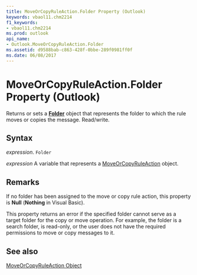 ```yaml
---
title: MoveOrCopyRuleAction.Folder Property (Outlook)
keywords: vbaol11.chm2214
f1_keywords:
- vbaol11.chm2214
ms.prod: outlook
api_name:
- Outlook.MoveOrCopyRuleAction.Folder
ms.assetid: d9588bab-c863-428f-0bbe-289f0981ff0f
ms.date: 06/08/2017
---
```



# MoveOrCopyRuleAction.Folder Property (Outlook)

Returns or sets a  **[Folder](Outlook.Folder.md)** object that represents the folder to which the rule moves or copies the message. Read/write.


## Syntax

 _expression_. `Folder`

 _expression_ A variable that represents a [MoveOrCopyRuleAction](./Outlook.MoveOrCopyRuleAction.md) object.


## Remarks

If no folder has been assigned to the move or copy rule action, this property is  **Null** (**Nothing** in Visual Basic).

This property returns an error if the specified folder cannot serve as a target folder for the copy or move operation. For example, the folder is a search folder, is read-only, or the user does not have the required permissions to move or copy messages to it.


## See also


[MoveOrCopyRuleAction Object](Outlook.MoveOrCopyRuleAction.md)

